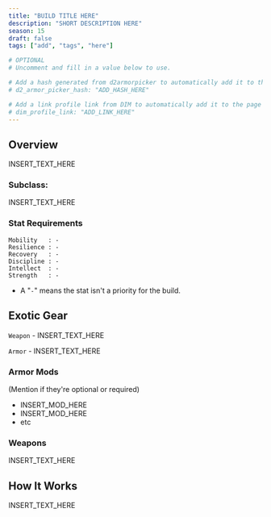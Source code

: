 ```yaml
---
title: "BUILD TITLE HERE"
description: "SHORT DESCRIPTION HERE"
season: 15
draft: false
tags: ["add", "tags", "here"]

# OPTIONAL
# Uncomment and fill in a value below to use.

# Add a hash generated from d2armorpicker to automatically add it to the page
# d2_armor_picker_hash: "ADD_HASH_HERE"

# Add a link profile link from DIM to automatically add it to the page
# dim_profile_link: "ADD_LINK_HERE"
---
```


## Overview
INSERT_TEXT_HERE

### Subclass: 
INSERT_TEXT_HERE

### Stat Requirements
``` 
Mobility   : -
Resilience : -
Recovery   : -
Discipline : -
Intellect  : -
Strength   : -
```
* A "`-`" means the stat isn't a priority for the build.

## Exotic Gear
`Weapon` - INSERT_TEXT_HERE

`Armor` - INSERT_TEXT_HERE

### Armor Mods
(Mention if they're optional or required)
* INSERT_MOD_HERE
* INSERT_MOD_HERE
* etc

### Weapons
INSERT_TEXT_HERE

## How It Works
INSERT_TEXT_HERE

